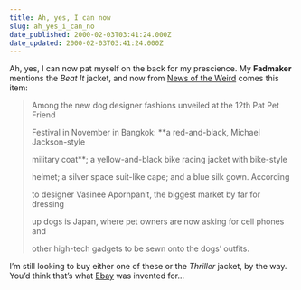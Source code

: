 ```yaml
---
title: Ah, yes, I can now
slug: ah_yes_i_can_no
date_published: 2000-02-03T03:41:24.000Z
date_updated: 2000-02-03T03:41:24.000Z
---
```


Ah, yes, I can now pat myself on the back for my prescience. My **Fadmaker** mentions the *Beat It* jacket, and now from [News of the Weird](http://www.newsoftheweird.com) comes this item:

> Among the new dog designer fashions unveiled at the 12th Pat Pet Friend
> 
> Festival in November in Bangkok: **a red-and-black, Michael Jackson-style
> 
> military coat**; a yellow-and-black bike racing jacket with bike-style
> 
> helmet; a silver space suit-like cape; and a blue silk gown. According
> 
> to designer Vasinee Apornpanit, the biggest market by far for dressing
> 
> up dogs is Japan, where pet owners are now asking for cell phones and
> 
> other high-tech gadgets to be sewn onto the dogs’ outfits.

I’m still looking to buy either one of these or the *Thriller* jacket, by the way. You’d think that’s what [Ebay](http://www.ebay.com) was invented for…
